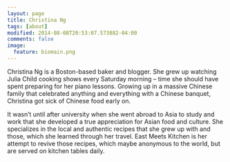 ```yaml
---
layout: page
title: Christina Ng
tags: [about]
modified: 2014-08-08T20:53:07.573882-04:00
comments: false
image:
  feature: biomain.png
---
```


Christina Ng is a Boston-based baker and blogger.  She grew up watching Julia Child cooking shows every Saturday morning – time she should have spent preparing for her piano lessons.  Growing up in a massive Chinese family that celebrated anything and everything with a Chinese banquet, Christina got sick of Chinese food early on.


It wasn’t until after university when she went abroad to Asia to study and work that she developed a true appreciation for Asian food and culture.  She specializes in the local and authentic recipes that she grew up with and those, which she learned through her travel. East Meets Kitchen is her attempt to revive those recipes, which maybe anonymous to the world, but are served on kitchen tables daily.